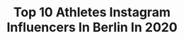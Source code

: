 ---
title: Top 10 Athletes Instagram Influencers In Berlin In 2020
description: >-
  Find top athletes Instagram influencers in Berlin in 2020. Most popular hashtags: #berlin #nike #fitness #athlete.
platform: Instagram
profiles:
  - username: "jjendryk21"
    fullname: >-
      Jeff Jendryk
    location: "Germany"
    followers: 16934
    engagement: 2017
    commentsToLikes: 0.007762
    id: ck5cku2e9xlsg0i11eauxltck
    verified: true
    hashtags: "#100p, #choices, #slabs, #2ndplace"
  - username: "martinhermanns"
    fullname: >-
      Martin Hermannsson
    location: "Germany"
    followers: 4927
    engagement: 1927
    commentsToLikes: 0.019136
    id: ck8syafzck9v40j78o0ri2ke8
    verified: true
    hashtags: ""
  - username: "airinepalsyte"
    fullname: >-
      Airinė Palšytė OLY
    location: "Germany"
    followers: 21545
    engagement: 536
    commentsToLikes: 0.012184
    id: ck5c7sid883yc0i1192rvvtwn
    verified: true
    hashtags: "#highjumper, #berlin2018, #havingfun, #athletes"
  - username: "lisakwayie"
    fullname: >-
      Lisa Kwayie🕊
    location: "Germany"
    followers: 8994
    engagement: 1304
    commentsToLikes: 0.018197
    id: ck0u94i3e8ysw0i19uqfz4v8o
    verified: false
    hashtags: "#ultraboost20, #030, #win, #staypositive"
  - username: "rickhett"
    fullname: >-
      Ricco Ratajczyk
    location: "Germany"
    followers: 2164
    engagement: 1791
    commentsToLikes: 0.043995
    id: ck8t70zdrfa830j782tev5jib
    verified: false
    hashtags: "#healthandfitness, #stayathome, #lightweightbaby, #photography"
  - username: "besart_m"
    fullname: >-
      Besart Miftaraj
    location: "Germany"
    followers: 3115
    engagement: 1599
    commentsToLikes: 0.037357
    id: ck5hq1b19sbqg0i1153grpobt
    verified: false
    hashtags: "#body, #neosupps, #competition, #gnbf"
  - username: "king_karl_schulze"
    fullname: >-
      Karl Schulze
    location: "Germany"
    followers: 22006
    engagement: 697
    commentsToLikes: 0.004431
    id: ck6u0zljviojc0j71e2p7z5ip
    verified: false
    hashtags: "#depressionhelp, #sporthilft, #olympia, #madebythesea"
  - username: "marathon.princess"
    fullname: >-
      Marina Angela
    location: "Germany"
    followers: 20071
    engagement: 585
    commentsToLikes: 0.031752
    id: ck5qa1cr1e1ld0i11b6shffoa
    verified: false
    hashtags: "#react, #jordan, #greenelixir, #superdry"
  - username: "linus_duro"
    fullname: >-
      Tom Heiden | 📍Hamburg | 🇩🇪
    location: "Germany"
    followers: 231982
    engagement: 220
    commentsToLikes: 0.039905
    id: ck8t64u7nc7ij0j788gxdhb8f
    verified: false
    hashtags: "#ootd, #selfie, #mensfashion, #outfit"
  - username: "nadine__gina"
    fullname: >-
      Nadine-Personaltrainer-Berlin
    location: "Germany"
    followers: 26565
    engagement: 218
    commentsToLikes: 0.145670
    id: ck6tidssy0ize0j7102qxhbmi
    verified: false
    hashtags: "#teatime, #beweglichkeit, #workout, #passionsport"
---